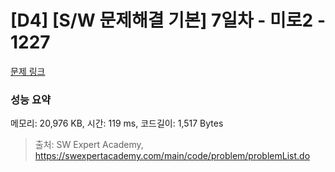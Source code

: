 # [D4] [S/W 문제해결 기본] 7일차 - 미로2 - 1227 

[문제 링크](https://swexpertacademy.com/main/code/problem/problemDetail.do?contestProbId=AV14wL9KAGkCFAYD) 

### 성능 요약

메모리: 20,976 KB, 시간: 119 ms, 코드길이: 1,517 Bytes



> 출처: SW Expert Academy, https://swexpertacademy.com/main/code/problem/problemList.do